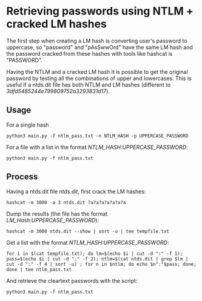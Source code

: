 # Retrieving passwords using NTLM + cracked LM hashes

The first step when creating a LM hash is converting user's password to uppercase, so "password" and "pAsSwwOrd" have the same LM hash and the password cracked  from these hashes with tools like hashcat is "PASSWORD". 

Having the NTLM and a cracked LM hash it is possible to get the original password by testing all the combinations of upper and lowercases. This is useful if a ntds.dit file has both NTLM and LM hashes (different to *3dfd5485244e799809752a3293831d17*).


## Usage

For a single hash

```
python3 main.py -f ntlm_pass.txt -n NTLM_HASH -p UPPERCASE_PASSWORD
```

For a file with a list in the format *NTLM_HASH:UPPERCASE_PASSWORD*:

```
python3 main.py -f ntlm_pass.txt
```

## Process

Having a ntds.dit file *ntds.dit*, first crack the LM hashes:

```
hashcat -m 3000 -a 3 ntds.dit ?a?a?a?a?a?a?a
```

Dump the results (the file has the format *LM_Hash:UPPERCASE_PASSWORD*):

```
hashcat -m 3000 ntds.dit --show | sort -u | tee tempfile.txt
```

Get a list with the format *NTLM_HASH:UPPERCASE_PASSWORD*:

```
for i in $(cat tempfile.txt); do lm=$(echo $i | cut -d ":" -f 1); pass=$(echo $i | cut -d ":" -f 2); ntlm=$(cat ntds.dit | grep $lm | cut -d ":" -f 4 | sort -u) ; for n in $ntlm; do echo $n":"$pass; done; done | tee ntlm_pass.txt
```

And retrieve the cleartext passwords with the script:

```
python3 main.py -f ntlm_pass.txt
```
